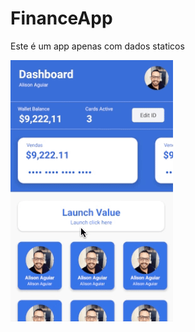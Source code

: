 # FinanceApp
Este é um app apenas com dados staticos

![alt text](https://github.com/GitAlison/FinanceApp/blob/master/images/image.gif)

